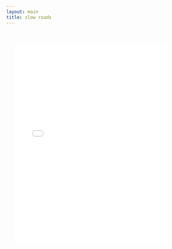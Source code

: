 ```yaml
---
layout: main
title: slow roads
---
```


<embed src="src/" width="90%" height="600vh" style="-webkit-transform:scale(0.9);-moz-transform-scale(0.9);" allowfullscreen/>
